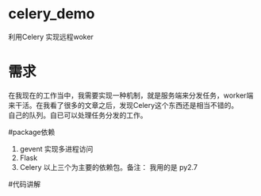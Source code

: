 # celery_demo
利用Celery 实现远程woker

# 需求
在我现在的工作当中，我需要实现一种机制，就是服务端来分发任务，worker端来干活。在我看了很多的文章之后，发现Celery这个东西还是相当不错的。  
自己的队列。自已可以处理任务分发的工作。

#package依赖
1. gevent 实现多进程访问
2. Flask
3. Celery
以上三个为主要的依赖包。备注： 我用的是 py2.7

#代码讲解


